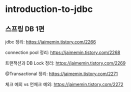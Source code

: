 # introduction-to-jdbc
스프링 DB 1편
---
jdbc 정리: https://jaimemin.tistory.com/2266

connection pool 정리: https://jaimemin.tistory.com/2268

트랜잭션과 DB Lock 정리: https://jaimemin.tistory.com/2269

@Transactional 정리: https://jaimemin.tistory.com/2271

체크 예외  vs 언체크 예외: https://jaimemin.tistory.com/2272
